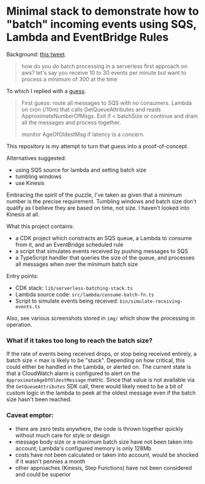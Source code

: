 # Minimal stack to demonstrate how to "batch" incoming events using SQS, Lambda and EventBridge Rules

Background: [this tweet](https://twitter.com/BorisTane/status/1561376113481420802).

> how do you do batch processing in a serverless first approach on aws?
> let's say you receive 10 to 30 events per minute but want to process a minimum of 300 at the time

To which I replied with a [guess](https://twitter.com/Grundlefleck/status/1561383960403480577).

> First guess: route all messages to SQS with no consumers. Lambda on cron (/10m) that calls GetQueueAttributes and reads ApproximateNumberOfMsgs. Exit if < batchSize or continue and drain all the messages and process together.
>
> monitor AgeOfOldestMsg if latency is a concern.

This repository is my attempt to turn that guess into a proof-of-concept.


Alternatives suggested:
 - using SQS source for lambda and setting batch size 
 - tumbling windows
 - use Kinesis

Embracing the spirit of the puzzle, I've taken as given that a minimum number is the precise requirement. Tumbling 
windows and batch size don't qualify as I believe they are based on time, not size. I haven't looked into Kinesis at all.

What this project contains:
 - a CDK project which constracts an SQS queue, a Lambda to consume from it, and an EventBridge scheduled rule
 - a script that simulates events received by pushing messages to SQS
 - a TypeScript handler that queries the size of the queue, and processes all messages when over the minimum batch size

Entry points:
 - CDK stack: `lib/serverless-batching-stack.ts`
 - Lambda source code: `src/lambda/consume-batch-fn.ts`
 - Script to simulate events being received: `bin/simulate-receiving-events.ts`

Also, see various screenshots stored in `img/` which show the processing in operation.

### What if it takes too long to reach the batch size? 
If the rate of events being received drops, or stop being received entirely, a batch size < max is likely to be "stuck".
Depending on how critical, this could either be handled in the Lambda, or alerted on. The current state is that a 
CloudWatch alarm is configured to alert on the `ApproximateAgeOfOldestMessage` metric. Since that value is not available
via the `GetQueueAttributes` SDK call, there would likely need to be a bit of custom logic in the lambda to peek at the 
oldest message even if the batch size hasn't been reached.

### Caveat emptor:
 - there are zero tests anywhere, the code is thrown together quickly without much care for style or design
 - message body size or a maximum batch size have not been taken into account; Lambda's configured memory is only 128Mb
 - costs have not been calculated or taken into account, would be shocked if it wasn't pennies a month
 - other approaches (Kinesis, Step Functions) have not been considered and could be superior



